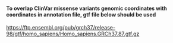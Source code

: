 #### To overlap ClinVar missense variants genomic coordinates with coordinates in annotation file, gtf file below should be used

https://ftp.ensembl.org/pub/grch37/release-98/gtf/homo_sapiens/Homo_sapiens.GRCh37.87.gtf.gz
